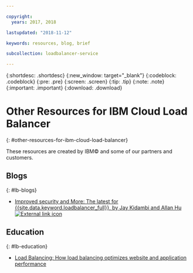 ```yaml
---

copyright:
  years: 2017, 2018

lastupdated: "2018-11-12"

keywords: resources, blog, brief

subcollection: loadbalancer-service

---
```


{:shortdesc: .shortdesc}
{:new_window: target="_blank"}
{:codeblock: .codeblock}
{:pre: .pre}
{:screen: .screen}
{:tip: .tip}
{:note: .note}
{:important: .important}
{:download: .download}

# Other Resources for IBM Cloud Load Balancer
{: #other-resources-for-ibm-cloud-load-balancer}

These resources are created by IBM© and some of our partners and customers.

## Blogs
{: #lb-blogs}

 * [Improved security and More: The latest for {{site.data.keyword.loadbalancer_full}}, by Jay Kidambi and Allan Hu ![External link icon](../../icons/launch-glyph.svg "External link icon")](https://www.ibm.com/blogs/bluemix/2018/04/updates-cloud-load-balancer/)

## Education
{: #lb-education}

* [Load Balancing: How load balancing optimizes website and application performance](https://www.ibm.com/cloud/learn/load-balancing)
